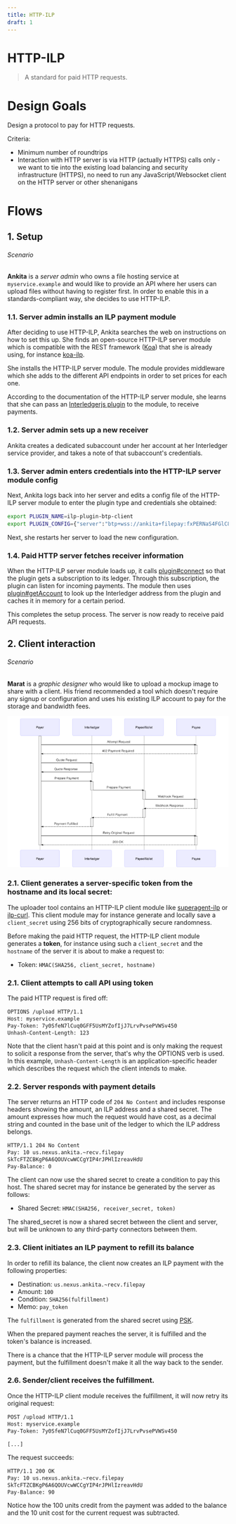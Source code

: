 ```yaml
---
title: HTTP-ILP
draft: 1
---
```

# HTTP-ILP

> A standard for paid HTTP requests.

# Design Goals

Design a protocol to pay for HTTP requests.

Criteria:

* Minimum number of roundtrips
* Interaction with HTTP server is via HTTP (actually HTTPS) calls only - we want to tie into the existing load balancing and security infrastructure (HTTPS), no need to run any JavaScript/Websocket client on the HTTP server or other shenanigans

# Flows

## 1. Setup

###### Scenario

**Ankita** is a *server admin* who owns a file hosting service at `myservice.example` and would like to provide an API where her users can upload files without having to register first. In order to enable this in a standards-compliant way, she decides to use HTTP-ILP.

### 1.1. Server admin installs an ILP payment module

After deciding to use HTTP-ILP, Ankita searches the web on instructions on how to set this up. She finds an open-source HTTP-ILP server module which is compatible with the REST framework ([Koa](https://koajs.com)) that she is already using, for instance [koa-ilp](https://github.com/justmoon/koa-ilp).

She installs the HTTP-ILP server module. The module provides middleware which she adds to the different API endpoints in order to set prices for each one.

According to the documentation of the HTTP-ILP server module, she learns that she can pass an [Interledgerjs plugin](../0004-ledger-plugin-interface/0004-ledger-plugin-interface.md) to the module, to receive payments.

### 1.2. Server admin sets up a new receiver


Ankita creates a dedicated subaccount under her account at her Interledger service provider, and takes a note of that subaccount's credentials.

### 1.3. Server admin enters credentials into the HTTP-ILP server module config

Next, Ankita logs back into her server and edits a config file of the HTTP-ILP server module to enter the plugin type and credentials she obtained:

```sh
export PLUGIN_NAME=ilp-plugin-btp-client
export PLUGIN_CONFIG={"server":"btp+wss://ankita+filepay:fxPERNaS4FGlC8H7eg6UfYVlglmFynFc8nh5la9PBGM@nexus.justmoon.com"}
```

Next, she restarts her server to load the new configuration.

### 1.4. Paid HTTP server fetches receiver information

When the HTTP-ILP server module loads up, it calls [plugin#connect](../0004-ledger-plugin-interface/0004-ledger-plugin-interface.md#connect) so that the plugin
gets a subscription to its ledger. Through this subscription, the plugin can listen for incoming payments.
The module then uses [plugin#getAccount](../0004-ledger-plugin-interface/0004-ledger-plugin-interface.md#getaccount) to look up the Interledger address from the plugin
and caches it in memory for a certain period.

This completes the setup process. The server is now ready to receive paid API requests.

## 2. Client interaction

###### Scenario

**Marat** is a *graphic designer* who would like to upload a mockup image to share with a client. His friend recommended a tool which doesn't require any signup or configuration and uses his existing ILP account to pay for the storage and bandwidth fees.

![Sequence Diagram](sequence.png)

### 2.1. Client generates a server-specific token from the hostname and its local secret:

The uploader tool contains an HTTP-ILP client module
like [superagent-ilp](https://github.com/justmoon/superagent-ilp) or [ilp-curl](https://github.com/sharafian/ilp-curl).
This client module may for instance generate and locally save a `client_secret` using 256 bits of cryptographically secure randomness.

Before making the paid HTTP request, the HTTP-ILP client module generates a **token**, for instance using such a `client_secret` and the `hostname` of the server it is about to make a request to:

* Token: `HMAC(SHA256, client_secret, hostname)`

### 2.1. Client attempts to call API using token

The paid HTTP request is fired off:

``` http
OPTIONS /upload HTTP/1.1
Host: myservice.example
Pay-Token: 7y0SfeN7lCuq0GFF5UsMYZofIjJ7LrvPvsePVWSv450
Unhash-Content-Length: 123
```

Note that the client hasn't paid at this point and is only making the request to solicit a response from the server, that's why the OPTIONS verb is used. In this example,
`Unhash-Content-Length` is an application-specific header which describes the request which the client intends to make.

### 2.2. Server responds with payment details

The server returns an HTTP code of `204 No Content` and includes response headers showing the amount, an ILP address and a shared secret.
The amount expresses how much the request would have cost, as a decimal string and counted in the base unit of the ledger to which the ILP address belongs.

``` http
HTTP/1.1 204 No Content
Pay: 10 us.nexus.ankita.~recv.filepay SkTcFTZCBKgP6A6QOUVcwWCCgYIP4rJPHlIzreavHdU
Pay-Balance: 0
```

The client can now use the shared secret to create a condition to pay this host. The shared secret may for instance be generated by the server as follows:

* Shared Secret: `HMAC(SHA256, receiver_secret, token)`

The shared_secret is now a shared secret between the client and server, but will be unknown to any third-party connectors between them.

### 2.3. Client initiates an ILP payment to refill its balance

In order to refill its balance, the client now creates an ILP payment with the following properties:

* Destination: `us.nexus.ankita.~recv.filepay`
* Amount: `100`
* Condition: `SHA256(fulfillment)`
* Memo: `pay_token`

The `fulfillment` is generated from the shared secret using [PSK](../0016-pre-shared-key/0016-pre-shared-key.md).

When the prepared payment reaches the server, it is fulfilled and the token's balance is increased.

There is a chance that the HTTP-ILP server module will process the payment, but the fulfillment doesn't make it all the way back to the sender.

### 2.6. Sender/client receives the fulfillment.

Once the HTTP-ILP client module receives the fulfillment, it will now retry its original request:

``` http
POST /upload HTTP/1.1
Host: myservice.example
Pay-Token: 7y0SfeN7lCuq0GFF5UsMYZofIjJ7LrvPvsePVWSv450
```
```
[...]
```

The request succeeds:

``` http
HTTP/1.1 200 OK
Pay: 10 us.nexus.ankita.~recv.filepay SkTcFTZCBKgP6A6QOUVcwWCCgYIP4rJPHlIzreavHdU
Pay-Balance: 90
```

Notice how the 100 units credit from the payment was added to the balance and the 10 unit cost for the current request was subtracted.

